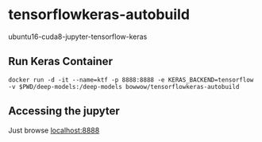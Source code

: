 # tensorflowkeras-autobuild
ubuntu16-cuda8-jupyter-tensorflow-keras

## Run Keras Container

```
docker run -d -it --name=ktf -p 8888:8888 -e KERAS_BACKEND=tensorflow -v $PWD/deep-models:/deep-models bowwow/tensorflowkeras-autobuild
```

## Accessing the jupyter
Just browse [localhost:8888](localhost:8888)
